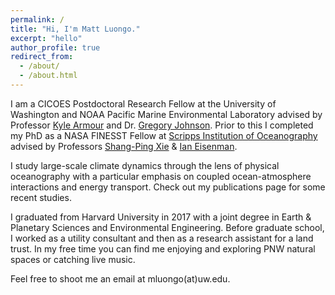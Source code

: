 ```yaml
---
permalink: /
title: "Hi, I'm Matt Luongo."
excerpt: "hello"
author_profile: true
redirect_from: 
  - /about/
  - /about.html
---
```

		
I am a CICOES Postdoctoral Research Fellow at the University of Washington and NOAA Pacific Marine Environmental Laboratory advised by Professor [Kyle Armour](https://faculty.washington.edu/karmour/) and Dr. [Gregory Johnson](https://www.pmel.noaa.gov/scientist/dr-gregory-c-johnson). Prior to this I completed my PhD as a NASA FINESST Fellow at [Scripps Institution of Oceanography](https://scripps.ucsd.edu/) advised by Professors [Shang-Ping Xie](https://sxie.scrippsprofiles.ucsd.edu/) & [Ian Eisenman](https://ieisenman.scrippsprofiles.ucsd.edu/). 
		
I study large-scale climate dynamics through the lens of physical oceanography with a particular emphasis on coupled ocean-atmosphere interactions and energy transport. Check out my publications page for some recent studies.

I graduated from Harvard University in 2017 with a joint degree in Earth & Planetary Sciences and Environmental Engineering. Before graduate school, I worked as a utility consultant and then as a research assistant for a land trust. In my free time you can find me enjoying and exploring PNW natural spaces or catching live music.

Feel free to shoot me an email at mluongo(at)uw.edu.

